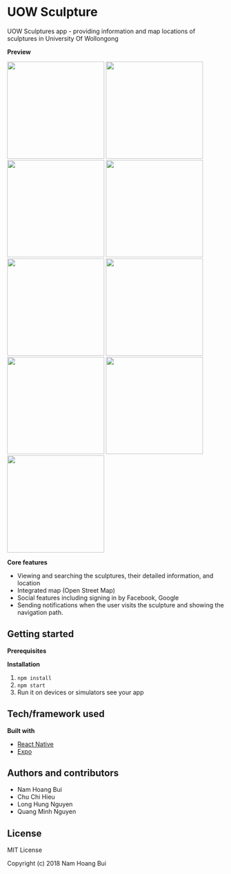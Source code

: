 # UOW Sculpture
UOW Sculptures app - providing information and map locations of sculptures in University Of Wollongong

__Preview__
<p float="left">
<img src="https://i.imgur.com/LHs9P8F.png" width="225"/>
<img src="https://i.imgur.com/MD1i4lA.png" width="225"/>
<img src="https://i.imgur.com/CQYz3ck.png" width="225"/>
<img src="https://i.imgur.com/lLrQx9c.png" width="225"/>
<img src="https://i.imgur.com/nDouabk.png" width="225"/>
<img src="https://i.imgur.com/hJBbRCW.png" width="225"/>
<img src="https://i.imgur.com/ABNdaix.png" width="225"/>
<img src="https://i.imgur.com/Tccr8He.png" width="225"/>
<img src="https://i.imgur.com/PDWLzPI.png" width="225"/>
  
</p>

__Core features__
* Viewing and searching the sculptures, their detailed information, and location
* Integrated map (Open Street Map)
* Social features including signing in by Facebook, Google
* Sending notifications when the user visits the sculpture and showing the navigation path.

## Getting started

__Prerequisites__

__Installation__
1. ```npm install```
2. ```npm start ```
3. Run it on devices or simulators see your app

## Tech/framework used
__Built with__
* [React Native](https://facebook.github.io/react-native/)
* [Expo](https://expo.io)

## Authors and contributors
* Nam Hoang Bui
* Chu Chi Hieu
* Long Hung Nguyen
* Quang Minh Nguyen

## License
MIT License

Copyright (c) 2018 Nam Hoang Bui
